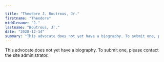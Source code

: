 ```yaml
---

title: "Theodore J. Boutrous, Jr."
firstname: "Theodore"
middlename: "J."
lastname: "Boutrous, Jr."
date: "2020-12-14"
summary: "This advocate does not yet have a biography. To submit one, please contact the site administrator."
---
```

This advocate does not yet have a biography. To submit one, please contact the site administrator.

